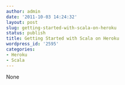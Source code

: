 ```yaml
---
author: admin
date: '2011-10-03 14:24:32'
layout: post
slug: getting-started-with-scala-on-heroku
status: publish
title: Getting Started with Scala on Heroku
wordpress_id: '2595'
categories:
- Heroku
- Scala
---
```


None

